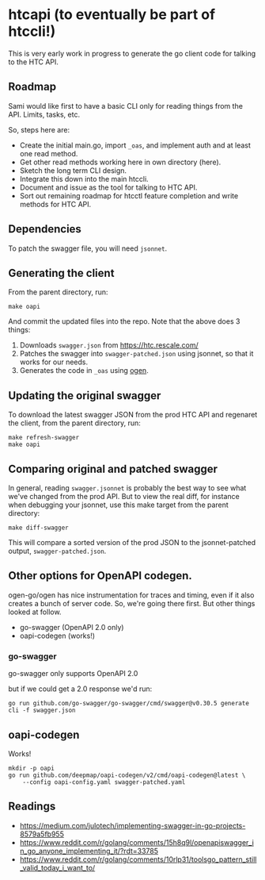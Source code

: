 # htcapi (to eventually be part of htccli!)

This is very early work in progress to generate the go client code for
talking to the HTC API.

## Roadmap

Sami would like first to have a basic CLI only for reading things from the
API. Limits, tasks, etc.

So, steps here are:

* Create the initial main.go, import `_oas`, and implement auth and at
  least one read method.
* Get other read methods working here in  own directory (here).
* Sketch the long term CLI design.
* Integrate this down into the main htccli.
* Document and issue as the tool for talking to HTC API.
* Sort out remaining roadmap for htcctl feature completion and write
  methods for HTC API.

## Dependencies

To patch the swagger file, you will need `jsonnet`.

## Generating the client

From the parent directory, run:

```
make oapi
```

And commit the updated files into the repo. Note that the above does 3
things:

1. Downloads `swagger.json` from https://htc.rescale.com/
2. Patches the swagger into `swagger-patched.json` using jsonnet, so
   that it works for our needs.
3. Generates the code in `_oas` using [ogen](https://ogen.dev/docs/intro).

## Updating the original swagger

To download the latest swagger JSON from the prod HTC API and regenaret
the client, from the parent directory, run:

```
make refresh-swagger
make oapi
```

## Comparing original and patched swagger

In general, reading `swagger.jsonnet` is probably the best way to see
what we've changed from the prod API. But to view the real diff, for
instance when debugging your jsonnet, use this make target from the
parent directory:

```
make diff-swagger
```

This will compare a sorted version of the prod JSON to the
jsonnet-patched output, `swagger-patched.json`.

## Other options for OpenAPI codegen.

ogen-go/ogen has nice instrumentation for traces and timing, even if it
also creates a bunch of server code. So, we're going there first. But
other things looked at follow.

* go-swagger (OpenAPI 2.0 only)
* oapi-codegen (works!)

### go-swagger

go-swagger only supports OpenAPI 2.0

but if we could get a 2.0 response we'd run:

```
go run github.com/go-swagger/go-swagger/cmd/swagger@v0.30.5 generate cli -f swagger.json
```

## oapi-codegen

Works!

```
mkdir -p oapi
go run github.com/deepmap/oapi-codegen/v2/cmd/oapi-codegen@latest \
    --config oapi-config.yaml swagger-patched.yaml
```

## Readings

* https://medium.com/julotech/implementing-swagger-in-go-projects-8579a5fb955
* https://www.reddit.com/r/golang/comments/15h8q9l/openapiswagger_in_go_anyone_implementing_it/?rdt=33785
* https://www.reddit.com/r/golang/comments/10rlp31/toolsgo_pattern_still_valid_today_i_want_to/

